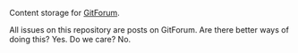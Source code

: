 Content storage for [GitForum](https://github.com/Aardvark-Industries/GitForum).

All issues on this repository are posts on GitForum. Are there better ways of doing this? Yes. Do we care? No.
